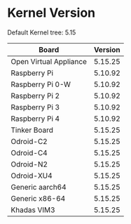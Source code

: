 
# Kernel Version

Default Kernel tree: 5.15

| Board | Version |
|-------|---------|
| Open Virtual Appliance | 5.15.25 |
| Raspberry Pi | 5.10.92 |
| Raspberry Pi 0-W | 5.10.92 |
| Raspberry Pi 2 | 5.10.92 |
| Raspberry Pi 3 | 5.10.92 |
| Raspberry Pi 4 | 5.10.92 |
| Tinker Board | 5.15.25 |
| Odroid-C2 | 5.15.25 |
| Odroid-C4 | 5.15.25 |
| Odroid-N2 | 5.15.25 |
| Odroid-XU4 | 5.15.25 |
| Generic aarch64 | 5.15.25 |
| Generic x86-64 | 5.15.25 |
| Khadas VIM3 | 5.15.25 |
